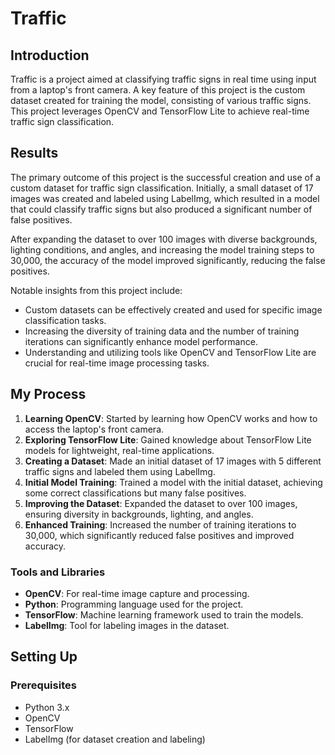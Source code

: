 # Traffic

## Introduction

Traffic is a project aimed at classifying traffic signs in real time using input from a laptop's front camera. A key feature of this project is the custom dataset created for training the model, consisting of various traffic signs. This project leverages OpenCV and TensorFlow Lite to achieve real-time traffic sign classification.

## Results

The primary outcome of this project is the successful creation and use of a custom dataset for traffic sign classification. Initially, a small dataset of 17 images was created and labeled using LabelImg, which resulted in a model that could classify traffic signs but also produced a significant number of false positives. 

After expanding the dataset to over 100 images with diverse backgrounds, lighting conditions, and angles, and increasing the model training steps to 30,000, the accuracy of the model improved significantly, reducing the false positives. 

Notable insights from this project include:
- Custom datasets can be effectively created and used for specific image classification tasks.
- Increasing the diversity of training data and the number of training iterations can significantly enhance model performance.
- Understanding and utilizing tools like OpenCV and TensorFlow Lite are crucial for real-time image processing tasks.

## My Process

1. **Learning OpenCV**: Started by learning how OpenCV works and how to access the laptop's front camera.
2. **Exploring TensorFlow Lite**: Gained knowledge about TensorFlow Lite models for lightweight, real-time applications.
3. **Creating a Dataset**: Made an initial dataset of 17 images with 5 different traffic signs and labeled them using LabelImg.
4. **Initial Model Training**: Trained a model with the initial dataset, achieving some correct classifications but many false positives.
5. **Improving the Dataset**: Expanded the dataset to over 100 images, ensuring diversity in backgrounds, lighting, and angles.
6. **Enhanced Training**: Increased the number of training iterations to 30,000, which significantly reduced false positives and improved accuracy.

### Tools and Libraries
- **OpenCV**: For real-time image capture and processing.
- **Python**: Programming language used for the project.
- **TensorFlow**: Machine learning framework used to train the models.
- **LabelImg**: Tool for labeling images in the dataset.

## Setting Up

### Prerequisites
- Python 3.x
- OpenCV
- TensorFlow
- LabelImg (for dataset creation and labeling)

